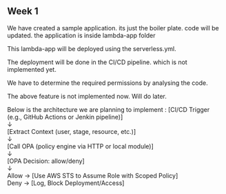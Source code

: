 Week 1
------

We have created a sample application. its just the boiler plate. code will be updated. the application is inside lambda-app folder

This lambda-app will be deployed using the serverless.yml.

The deployment will be done in the CI/CD pipeline. which is not implemented yet.

We have to determine the required permissions by analysing the code. 

The above feature is not implemented now. Will do later.

Below is the architecture we are planning to implement : 
[CI/CD Trigger (e.g., GitHub Actions or Jenkin pipeline)]  
         ↓  
[Extract Context (user, stage, resource, etc.)]  
         ↓  
[Call OPA (policy engine via HTTP or local module)]  
         ↓  
[OPA Decision: allow/deny]  
         ↓  
Allow → [Use AWS STS to Assume Role with Scoped Policy]  
Deny  → [Log, Block Deployment/Access]  